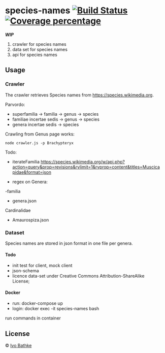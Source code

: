# species-names [![Build Status][travis-image]][travis-url] [![Coverage percentage][coveralls-image]][coveralls-url]

***WIP***

1. crawler for species names
2. data set for species names
3. api for species names

## Usage

### Crawler
The crawler retrieves Species names from https://species.wikimedia.org.

Parvordo:
- superfamilia -> familia -> genus -> species
- familiae incertae sedis -> genus -> species
- genera incertae sedis -> species

Crawling from Genus page works:

    node crawler.js -p Brachypteryx

Todo:
- iterateFamilia
https://species.wikimedia.org/w/api.php?action=query&prop=revisions&rvlimit=1&rvprop=content&titles=Muscicapidae&format=json

- regex on Genera: 

-familia
 - genera.json
  
Cardinalidae
  - Amaurospiza.json
   


### Dataset
Species names are stored in json format in one file per genera.  

#### Todo
- init test for client, mock client
- json-schema
- licence data-set under Creative Commons Attribution-ShareAlike License;

#### Docker
- run: docker-compose up
- login: docker exec -it species-names bash

run commands in container

## License

© [Ivo Bathke]()


[travis-image]: https://travis-ci.org/ivoba/species-names.svg?branch=master
[travis-url]: https://travis-ci.org/ivoba/species-names
[coveralls-image]: https://coveralls.io/repos/ivoba/species-names/badge.svg
[coveralls-url]: https://coveralls.io/r/ivoba/species-names
